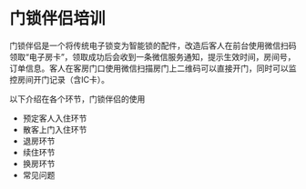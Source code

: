 # 门锁伴侣培训

门锁伴侣是一个将传统电子锁变为智能锁的配件，改造后客人在前台使用微信扫码领取“电子房卡”，领取成功后会收到一条微信服务通知，提示生效时间，房间号，订单信息。客人在客房门口使用微信扫描房门上二维码可以直接开门，同时可以监控房间开门记录（含IC卡）。

以下介绍在各个环节，门锁伴侣的使用

* 预定客人入住环节
* 散客上门入住环节
* 退房环节
* 续住环节
* 换房环节
* 常见问题

